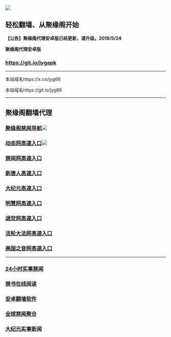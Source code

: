 ![](https://raw.githubusercontent.com/hao369/a/master/j.jpg)



## 轻松翻墙、从聚缘阁开始



**【公告】聚缘阁代理安卓版已经更新，请升级。2019/5/24**

 
**聚缘阁代理安卓版**
### https://git.io/jygapk  

***

本站域名https://x.co/jyg66 

本站域名https://git.io/jyg66



***




## 聚缘阁翻墙代理 

### [聚缘阁禁闻导航](http://a33eewge.ser.shekocountryclub.com/dh)![](https://raw.githubusercontent.com/hao369/a/master/tj.gif)

### [动态网高速入口](http://a33ee23edeg.ser.shekocountryclub.com/6/4324232/543)![](https://raw.githubusercontent.com/hao369/a/master/jygdl.gif)



### [禁闻网高速入口](http://iii75.cn/zDGQME)

### [新唐人高速入口](http://a333re5edg.ser.shekocountryclub.com/6/4324232/5)

### [大纪元高速入口](http://a2353e2deg.ser.shekocountryclub.com/6/4324232/7)

### [明慧网高速入口](http://ac54cdeedeg.ser.shekocountryclub.com/6/4324232/3)

### [退党网高速入口](http://a12354edge.ser.shekocountryclub.com/6/4324232/8)

### [法轮大法网高速入口](http://a1q45wgede.ser.shekocountryclub.com/6/4324232/15)

### [美国之音网高速入口](http://as33453gved4.ser.shekocountryclub.com/6/4324232/18)



***






### [24小时实事禁闻](https://git.io/fj3Go)

### [禁书在线阅读](https://github.com/txyzum203/djy/blob/master/gb/9p.md?flntdtv#1)


### [安卓翻墙软件](https://git.io/afq)

### [全球禁闻聚合](https://github.com/gfw-breaker/banned-news1/blob/master/README.md)

### [大纪元实事新闻](https://git.io/fjmgE)






